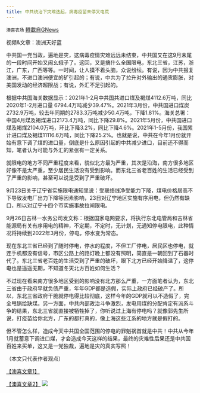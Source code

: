 ```yaml
---
title: 中共统治下灾难迭起，病毒疫苗未停又电荒
---
```

`澳喜农场` [轉載自GNews](https://gnews.org/zh-hans/1559976/)

视频&文章：澳洲天好蓝

中共国一党当政，遍地是灾，这病毒疫情灾难远远未结束，中共国又在这9月末尾的一段时间开始又闹幺蛾子了。这回，又是搞什么全国限电，东北三省，江苏，浙江，广东，广西等等。一时间，让人摸不着头脑，众说纷纭。有说，因为中共报复澳洲，不进口澳洲便宜的矿引起的；有说，中共为了拉升对外输出的通货膨胀，对美国发动的经济超限战；有说，外汇不足引起的。

根据中共国海关数据显示：2021年1-2月中共国共进口煤及褐煤4112.6万吨，同比2020年1-2月进口量 6794.4万吨减少39.47%。2021年3月份，中共国进口煤炭2732.9万吨，较去年同期的2783.3万吨减少50.4万吨，下降1.81%。海关总署：中国4月煤及褐煤进口2173.4万吨，同比下降29.8%。2021年5月份，中共国进口煤及褐煤2104.0万吨，环比下降3.2%，同比下降4.6%。2021年1-5月份，我国累计进口煤及褐煤11116.6万吨，同比下降25.2%。也就是说，中共在今年1月份就开始有意下调了煤的进口量，倒底是什么原因引起的中共减少进口，目前还不得而知，笔者认为可能与外汇的紧张有一定关系。

就限电的地方不同严重程度来看，貌似北方最为严重，其次是沿海，南方很多地区好像不是太严重，至少居民生活没有受到影响。而东北三省老百姓的生活已经受到了严重的影响，甚至可以说是受到了严重破坏。

9月23日关于辽宁省实施限电通知里说：受联络线净受能力下降，煤电价格居高不下导致发电厂出力下降等因素影响，23日对辽宁地区实施有序用电，但仍然有缺口，所以对辽宁十四个市实施事故拉闸限电。

9月26日吉林一水务公司发文称：根据国家电网要求，将执行东北电管局和吉林省能源局有关有序用电的精神，不定期，不定时，无计划，无通知停电限电，此种情况将持续到2022年3月份，停电，停水变为常态。

现在东北三省已经到了随时停电，停水的程度，不但工厂停电，居民区也停电，就连手机都没有信号，市区公路上的路灯晚上都没有照明，简直是一朝回到了石器时代了。东北三省老百姓的生活受到了严重的破坏，眼下北方已经开始降温了，这停电也是遥遥无期，不知道冬天北方百姓如何生活？

不过现在看来南方很多地区受到的影响没有北方那么严重，一方面笔者认为，东北三省由于政府早就负债严重，年年GDP都是造假，实际上政府已经破产了。所以，东北三省政府干脆就停电得比较彻底，这样今年的GDP就可以不造假了，完全甩锅给缺煤。另一方面，中共内部政治斗争激烈，发电用煤的分配肯定有派系斗争的结果，东北三省就直接被牺牲掉了，你听说过上海有停电吗？就像郭先生所说，打疫苗给你北方，广东的都打真的，像上海这些江系的地方就是假打的。

但不管怎么样，造成今天中共国全国范围的停电的罪魁祸首就是中共！中共从今年1月就蓄意下调进口煤，才会造成今天这样的结果，最终的灾难性后果还是中共国百姓来买单，这又是一党独裁，遍地是灾的真实写照！

（本文只代表作者观点）

[【澳喜文章1】](https://gnews.org/zh-hans/author/aujenny/)

[【澳喜文章2】](https://gnews.org/zh-hans/author/himalaya-australia/)
![](https://assets.gnews.org/wp-content/uploads/2021/09/澳喜图标2-1.jpg)
